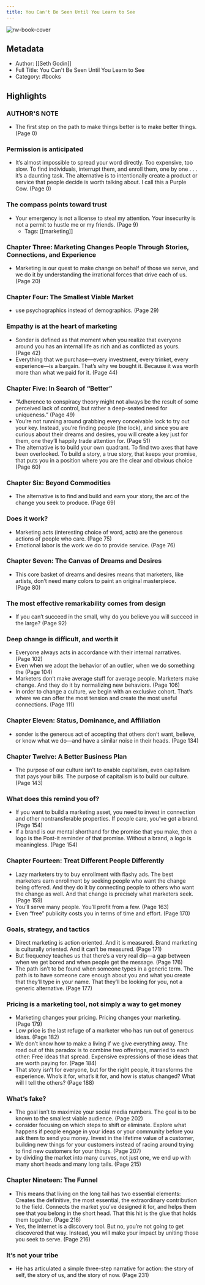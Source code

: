```yaml
---
title: You Can't Be Seen Until You Learn to See
---
```

![rw-book-cover](https://readwise-assets.s3.amazonaws.com/static/images/default-book-icon-0.c6917d331b03.png)

## Metadata
- Author: [[Seth Godin]]
- Full Title: You Can't Be Seen Until You Learn to See
- Category: #books

## Highlights
### AUTHOR'S NOTE
- The first step on the path to make things better is to make better things. (Page 0)
### Permission is anticipated
- It’s almost impossible to spread your word directly. Too expensive, too slow. To find individuals, interrupt them, and enroll them, one by one . . . it’s a daunting task.
  The alternative is to intentionally create a product or service that people decide is worth talking about.
  I call this a Purple Cow. (Page 0)
### The compass points toward trust
- Your emergency is not a license to steal my attention. Your insecurity is not a permit to hustle me or my friends. (Page 9)
    - Tags: [[marketing]] 
### Chapter Three: Marketing Changes People Through Stories, Connections, and Experience
- Marketing is our quest to make change on behalf of those we serve, and we do it by understanding the irrational forces that drive each of us. (Page 20)
### Chapter Four: The Smallest Viable Market
- use psychographics instead of demographics. (Page 29)
### Empathy is at the heart of marketing
- Sonder is defined as that moment when you realize that everyone around you has an internal life as rich and as conflicted as yours. (Page 42)
- Everything that we purchase—every investment, every trinket, every experience—is a bargain. That’s why we bought it. Because it was worth more than what we paid for it. (Page 44)
### Chapter Five: In Search of “Better”
- “Adherence to conspiracy theory might not always be the result of some perceived lack of control, but rather a deep-seated need for uniqueness.” (Page 49)
- You’re not running around grabbing every conceivable lock to try out your key. Instead, you’re finding people (the lock), and since you are curious about their dreams and desires, you will create a key just for them, one they’ll happily trade attention for. (Page 51)
- The alternative is to build your own quadrant. To find two axes that have been overlooked. To build a story, a true story, that keeps your promise, that puts you in a position where you are the clear and obvious choice (Page 60)
### Chapter Six: Beyond Commodities
- The alternative is to find and build and earn your story, the arc of the change you seek to produce. (Page 69)
### Does it work?
- Marketing acts (interesting choice of word, acts) are the generous actions of people who care. (Page 75)
- Emotional labor is the work we do to provide service. (Page 76)
### Chapter Seven: The Canvas of Dreams and Desires
- This core basket of dreams and desires means that marketers, like artists, don’t need many colors to paint an original masterpiece. (Page 80)
### The most effective remarkability comes from design
- If you can’t succeed in the small, why do you believe you will succeed in the large? (Page 92)
### Deep change is difficult, and worth it
- Everyone always acts in accordance with their internal narratives. (Page 102)
- Even when we adopt the behavior of an outlier, when we do something the (Page 104)
- Marketers don’t make average stuff for average people. Marketers make change. And they do it by normalizing new behaviors. (Page 106)
- In order to change a culture, we begin with an exclusive cohort. That’s where we can offer the most tension and create the most useful connections. (Page 111)
### Chapter Eleven: Status, Dominance, and Affiliation
- sonder is the generous act of accepting that others don’t want, believe, or know what we do—and have a similar noise in their heads. (Page 134)
### Chapter Twelve: A Better Business Plan
- The purpose of our culture isn’t to enable capitalism, even capitalism that pays your bills. The purpose of capitalism is to build our culture. (Page 143)
### What does this remind you of?
- If you want to build a marketing asset, you need to invest in connection and other nontransferable properties. If people care, you’ve got a brand. (Page 154)
- If a brand is our mental shorthand for the promise that you make, then a logo is the Post-it reminder of that promise. Without a brand, a logo is meaningless. (Page 154)
### Chapter Fourteen: Treat Different People Differently
- Lazy marketers try to buy enrollment with flashy ads. The best marketers earn enrollment by seeking people who want the change being offered. And they do it by connecting people to others who want the change as well.
  And that change is precisely what marketers seek. (Page 159)
- You’ll serve many people. You’ll profit from a few. (Page 163)
- Even “free” publicity costs you in terms of time and effort. (Page 170)
### Goals, strategy, and tactics
- Direct marketing is action oriented. And it is measured.
  Brand marketing is culturally oriented. And it can’t be measured. (Page 171)
- But frequency teaches us that there’s a very real dip—a gap between when we get bored and when people get the message. (Page 176)
- The path isn’t to be found when someone types in a generic term.
  The path is to have someone care enough about you and what you create that they’ll type in your name. That they’ll be looking for you, not a generic alternative. (Page 177)
### Pricing is a marketing tool, not simply a way to get money
- Marketing changes your pricing.
  Pricing changes your marketing. (Page 179)
- Low price is the last refuge of a marketer who has run out of generous ideas. (Page 182)
- We don’t know how to make a living if we give everything away.
  The road out of this paradox is to combine two offerings, married to each other:
  Free ideas that spread.
  Expensive expressions of those ideas that are worth paying for. (Page 184)
- That story isn’t for everyone, but for the right people, it transforms the experience.
  Who’s it for, what’s it for, and how is status changed? What will I tell the others? (Page 188)
### What’s fake?
- The goal isn’t to maximize your social media numbers. The goal is to be known to the smallest viable audience. (Page 202)
- consider focusing on which steps to shift or eliminate. Explore what happens if people engage in your ideas or your community before you ask them to send you money. Invest in the lifetime value of a customer, building new things for your customers instead of racing around trying to find new customers for your things. (Page 207)
- by dividing the market into many curves, not just one, we end up with many short heads and many long tails. (Page 215)
### Chapter Nineteen: The Funnel
- This means that living on the long tail has two essential elements:
  Creates the definitive, the most essential, the extraordinary contribution to the field.
  Connects the market you’ve designed it for, and helps them see that you belong in the short head. That this hit is the glue that holds them together. (Page 216)
- Yes, the internet is a discovery tool. But no, you’re not going to get discovered that way.
  Instead, you will make your impact by uniting those you seek to serve. (Page 216)
### It’s not your tribe
- He has articulated a simple three-step narrative for action: the story of self, the story of us, and the story of now. (Page 231)
